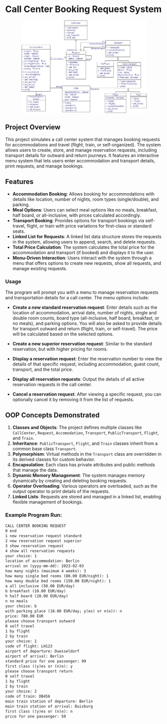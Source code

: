 # Call Center Booking Request System

<div align="center">
<img src="call_center_diagram.png" width="400"/>
</div>


## Project Overview

This project simulates a call center system that manages booking requests for accommodations and travel (flight, train, or self-organized). The system allows users to create, store, and manage reservation requests, including transport details for outward and return journeys. It features an interactive menu system that lets users enter accommodation and transport details, print requests, and manage bookings.

## Features

- **Accommodation Booking**: Allows booking for accommodations with details like location, number of nights, room types (single/double), and parking.
- **Meal Options**: Users can select meal options like no meals, breakfast, half board, or all-inclusive, with prices calculated accordingly.
- **Transport Booking**: Provides options for transport bookings via self-travel, flight, or train with price variations for first-class or standard seats.
- **Linked List for Requests**: A linked list data structure stores the requests in the system, allowing users to append, search, and delete requests.
- **Total Price Calculation**: The system calculates the total price for the accommodation and transport (if booked) and displays it to the user.
- **Menu-Driven Interaction**: Users interact with the system through a menu that offers options to create new requests, show all requests, and manage existing requests.

### Usage

The program will prompt you with a menu to manage reservation requests and transportation details for a call center. The menu options include:

- **Create a new standard reservation request**: Enter details such as the location of accommodation, arrival date, number of nights, single and double room counts, board type (all-inclusive, half board, breakfast, or no meals), and parking options. You will also be asked to provide details for transport outward and return (flight, train, or self-travel). The price will be calculated based on the selected options.
  
- **Create a new superior reservation request**: Similar to the standard reservation, but with higher pricing for rooms.

- **Display a reservation request**: Enter the reservation number to view the details of that specific request, including accommodation, guest count, transport, and the total price.

- **Display all reservation requests**: Output the details of all active reservation requests in the call center.

- **Cancel a reservation request**: After viewing a specific request, you can optionally cancel it by removing it from the list of requests.

## OOP Concepts Demonstrated

1. **Classes and Objects**: The project defines multiple classes like `CallCenter`, `Request`, `Accomodation`, `Transport`, `PublicTransport`, `Flight`, and `Train`.
2. **Inheritance**: `PublicTransport`, `Flight`, and `Train` classes inherit from a common base class `Transport`.
3. **Polymorphism**: Virtual methods in the `Transport` class are overridden in its derived classes for custom behavior.
4. **Encapsulation**: Each class has private attributes and public methods that manage the data.
5. **Dynamic Memory Management**: The system manages memory dynamically by creating and deleting booking requests.
6. **Operator Overloading**: Various operators are overloaded, such as the output operator to print details of the requests.
7. **Linked Lists**: Requests are stored and managed in a linked list, enabling flexible management of bookings.



### Example Program Run:
```text
CALL CENTER BOOKING REQUEST
0 end
1 new reservation request standard
2 new reservation request superior
3 show reservation request
4 show all reservation requests
your choice: 1
location of accommodation: Berlin
arrival on (yyyy-mm-dd): 2023-02-03
how many nights (maximum 4 weeks): 3
how many single bed rooms (80.00 EUR/night): 1
how many double bed rooms (150.00 EUR/night): 1
a all inclusive (50.00 EUR/day)
b breakfast (10.00 EUR/day)
h half board (20.00 EUR/day)
n no meals
your choice: b
with parking place (10.00 EUR/day; y(es) or n(o)): n
price: 780.00 EUR
please choose transport outward
0 self travel
1 by flight
2 by train
your choice: 1
code of flight: LH123
airport of departure: Duesseldorf
airport of arrival: Berlin
standard price for one passenger: 99
first class ((y)es or (n)o): y
please choose transport return
0 self travel
1 by flight
2 by train
your choice: 2
code of train: DB456
main train station of departure: Berlin
main train station of arrival: Duisburg
first class ((y)es or (n)o): n
price for one passenger: 50

